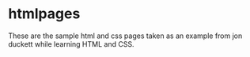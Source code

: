 # htmlpages
These are the sample html and css pages taken as an example from jon duckett while learning HTML and CSS.
